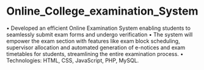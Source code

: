 # Online_College_examination_System
•	Developed an efficient Online Examination System enabling students to seamlessly submit exam forms and undergo verification
•	The system will empower the exam section with features like exam block scheduling, supervisor allocation and automated generation of e-notices and exam timetables for students, streamlining the entire examination process.
•	Technologies: HTML, CSS, JavaScript, PHP, MySQL.
